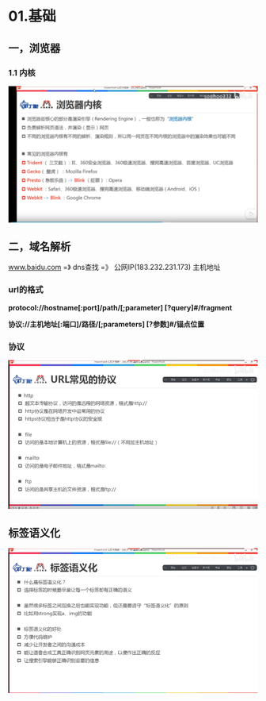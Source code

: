 # 01.基础

## 一，浏览器

### 1.1 内核

![Snipaste_2021-07-04_19-23-16.png](./imgs/Snipaste_2021-07-04_19-23-16.png)

## 二，域名解析

www.baidu.com =》 dns查找 =》 公网IP(183.232.231.173) 主机地址

### url的格式

**protocol://hostname[:port]/path/[;parameter] [?query]#/fragment**

**协议://主机地址[:端口]/路径/[;parameters] [?参数]#/锚点位置**

### 协议

![Snipaste_2021-08-04_11-31-57.png](./imgs/Snipaste_2021-08-04_11-31-57.png)

## 标签语义化

![Snipaste_2021-08-04_11-59-39.png](./imgs/Snipaste_2021-08-04_11-59-39.png)

















